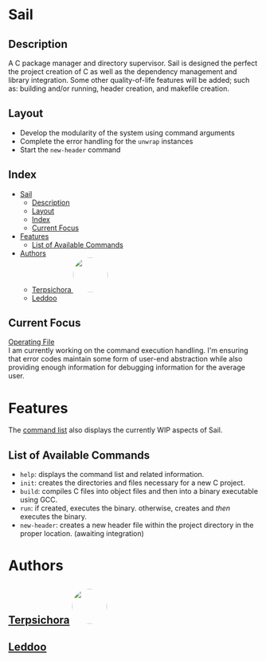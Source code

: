 # Sail
## Description
A C package manager and directory supervisor. Sail is designed the perfect the project creation of C as well as the dependency management and library integration. Some other quality-of-life features will be added; such as: building and/or running, header creation, and makefile creation.

## Layout
* Develop the modularity of the system using command arguments
* Complete the error handling for the `unwrap` instances
* Start the `new-header` command

## Index
- [Sail](#sail)
  - [Description](#description)
  - [Layout](#layout)
  - [Index](#index)
  - [Current Focus](#current-focus)
- [Features](#features)
  - [List of Available Commands](#list-of-available-commands)
- [Authors](#authors)
  - [Terpsichora <img src="https://avatars.githubusercontent.com/u/63125641?v=4" style="border-radius:50%; width:70px; height:auto;">](#terpsichora-)
  - [Leddoo](#leddoo)

## Current Focus
[Operating File](https://github.com/terpsichora45/sail/blob/dev/src/main.rs)<br>
I am currently working on the command execution handling. I'm ensuring that error codes maintain some form of user-end abstraction while also providing enough information for debugging information for the average user.

# Features
The [command list](#list-of-available-commands) also displays the currently WIP aspects of Sail.
## List of Available Commands
* `help`: displays the command list and related information.
* `init`: creates the directories and files necessary for a new C project.
* `build`: compiles C files into object files and then into a binary executable using GCC.
* `run`: if created, executes the binary. otherwise, creates and *then* executes the binary.
* `new-header`: creates a new header file within the project directory in the proper location. (awaiting integration)

# Authors
## [Terpsichora](https://github.com/terpsichora45/) <img src="https://avatars.githubusercontent.com/u/63125641?v=4" style="border-radius:50%; width:70px; height:auto;">
## [Leddoo](https://github.com/leddoo/)
